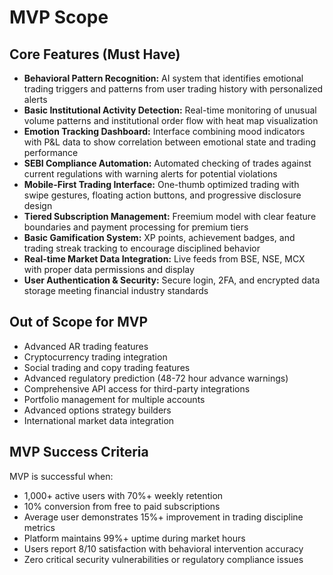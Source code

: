 # MVP Scope

## Core Features (Must Have)

- **Behavioral Pattern Recognition:** AI system that identifies emotional trading triggers and patterns from user trading history with personalized alerts
- **Basic Institutional Activity Detection:** Real-time monitoring of unusual volume patterns and institutional order flow with heat map visualization
- **Emotion Tracking Dashboard:** Interface combining mood indicators with P&L data to show correlation between emotional state and trading performance
- **SEBI Compliance Automation:** Automated checking of trades against current regulations with warning alerts for potential violations
- **Mobile-First Trading Interface:** One-thumb optimized trading with swipe gestures, floating action buttons, and progressive disclosure design
- **Tiered Subscription Management:** Freemium model with clear feature boundaries and payment processing for premium tiers
- **Basic Gamification System:** XP points, achievement badges, and trading streak tracking to encourage disciplined behavior
- **Real-time Market Data Integration:** Live feeds from BSE, NSE, MCX with proper data permissions and display
- **User Authentication & Security:** Secure login, 2FA, and encrypted data storage meeting financial industry standards

## Out of Scope for MVP

- Advanced AR trading features
- Cryptocurrency trading integration
- Social trading and copy trading features
- Advanced regulatory prediction (48-72 hour advance warnings)
- Comprehensive API access for third-party integrations
- Portfolio management for multiple accounts
- Advanced options strategy builders
- International market data integration

## MVP Success Criteria

MVP is successful when:
- 1,000+ active users with 70%+ weekly retention
- 10% conversion from free to paid subscriptions
- Average user demonstrates 15%+ improvement in trading discipline metrics
- Platform maintains 99%+ uptime during market hours
- Users report 8/10 satisfaction with behavioral intervention accuracy
- Zero critical security vulnerabilities or regulatory compliance issues
